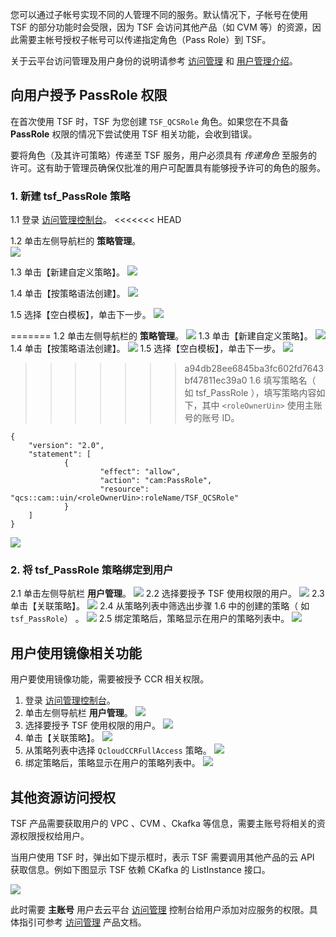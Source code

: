 您可以通过子帐号实现不同的人管理不同的服务。默认情况下，子帐号在使用 TSF 的部分功能时会受限，因为 TSF 会访问其他产品（如 CVM 等）的资源，因此需要主帐号授权子帐号可以传递指定角色（Pass Role）到 TSF。

关于云平台访问管理及用户身份的说明请参考 [访问管理](/document/product/598) 和 [用户管理介绍](/document/product/598/13665)。

## 向用户授予 PassRole 权限

在首次使用 TSF 时，TSF 为您创建 `TSF_QCSRole` 角色。如果您在不具备 **PassRole** 权限的情况下尝试使用 TSF 相关功能，会收到错误。

要将角色（及其许可策略）传递至 TSF 服务，用户必须具有 *传递角色* 至服务的许可。这有助于管理员确保仅批准的用户可配置具有能够授予许可的角色的服务。


### 1. 新建 tsf_PassRole 策略
1.1 登录 [访问管理控制台](https://console.cloud.tencent.com/cam)。
<<<<<<< HEAD

1.2 单击左侧导航栏的 **策略管理**。</br>
![](https://main.qcloudimg.com/raw/26fc2bc64a06e312d9c567a4738e331a.png)

1.3 单击【新建自定义策略】。
![](https://main.qcloudimg.com/raw/9e50eb9b644c1e4b560e786ad36c697d.png)

1.4 单击【按策略语法创建】。
![](https://main.qcloudimg.com/raw/e26002f8c16eca54a76edaf4e50aaf1b.png)

1.5 选择【空白模板】，单击下一步。
![](https://main.qcloudimg.com/raw/da7849eb16acf32e084beef40784e1dc.png)

=======
1.2 单击左侧导航栏的 **策略管理**。
![](https://main.qcloudimg.com/raw/26fc2bc64a06e312d9c567a4738e331a.png)
1.3 单击【新建自定义策略】。
![](https://main.qcloudimg.com/raw/9e50eb9b644c1e4b560e786ad36c697d.png)
1.4 单击【按策略语法创建】。
![](https://main.qcloudimg.com/raw/e26002f8c16eca54a76edaf4e50aaf1b.png)
1.5 选择【空白模板】，单击下一步。
![](https://main.qcloudimg.com/raw/da7849eb16acf32e084beef40784e1dc.png)
>>>>>>> a94db28ee6845ba3fc602fd7643bf47811ec39a0
1.6 填写策略名（ 如 tsf_PassRole ），填写策略内容如下，其中 `<roleOwnerUin>` 使用主账号的账号 ID。

```text
{
	"version": "2.0",
	"statement": [
			{
					"effect": "allow",
					"action": "cam:PassRole",
					"resource": "qcs::cam::uin/<roleOwnerUin>:roleName/TSF_QCSRole"
			}
	]
}
```
![](https://main.qcloudimg.com/raw/c573361bd5d497c5fa2b5aadd733c146.png)

### 2. 将  tsf_PassRole 策略绑定到用户

2.1 单击左侧导航栏 **用户管理**。
![](https://main.qcloudimg.com/raw/f56790ed7836fd4ae255f342125c09f3.png)
2.2 选择要授予 TSF 使用权限的用户。
![](https://main.qcloudimg.com/raw/f56790ed7836fd4ae255f342125c09f3.png)
2.3 单击【关联策略】。
![](https://main.qcloudimg.com/raw/e8c8994b8655db02dcfeeb89638b7c5e.png)
2.4 从策略列表中筛选出步骤 1.6 中的创建的策略（ 如 `tsf_PassRole`） 。
![](https://main.qcloudimg.com/raw/bada6e84ee25c9fb8a67785476341f5d.png)
2.5 绑定策略后，策略显示在用户的策略列表中。
![](https://main.qcloudimg.com/raw/325a4006966f715aec2861357668c3a1.png)

## 用户使用镜像相关功能
用户要使用镜像功能，需要被授予 CCR 相关权限。

1. 登录 [访问管理控制台]()。
2. 单击左侧导航栏 **用户管理**。
![](https://main.qcloudimg.com/raw/f56790ed7836fd4ae255f342125c09f3.png)
3. 选择要授予 TSF 使用权限的用户。
![](https://main.qcloudimg.com/raw/f56790ed7836fd4ae255f342125c09f3.png)
4. 单击【关联策略】。
![](https://main.qcloudimg.com/raw/e8c8994b8655db02dcfeeb89638b7c5e.png)
5. 从策略列表中选择 `QcloudCCRFullAccess` 策略。
![](https://main.qcloudimg.com/raw/d9c6a36f4cbc362f23d0d0a4fe8a8a4f.png)
6. 绑定策略后，策略显示在用户的策略列表中。
![](https://main.qcloudimg.com/raw/850ce1e93101cdd98899d66a1468fd60.png)

## 其他资源访问授权

TSF 产品需要获取用户的 VPC 、CVM 、Ckafka 等信息，需要主账号将相关的资源权限授权给用户。

当用户使用 TSF 时，弹出如下提示框时，表示 TSF 需要调用其他产品的云 API 获取信息。例如下图显示 TSF 依赖 CKafka 的 ListInstance 接口。

![](https://main.qcloudimg.com/raw/a653f0e7b2df62ba16c9e7be31adb895.png)

此时需要 **主账号** 用户去云平台 [访问管理](https://console.tce.cloud.yonghui.cn/cam) 控制台给用户添加对应服务的权限。具体指引可参考 [访问管理](/document/product/598) 产品文档。


